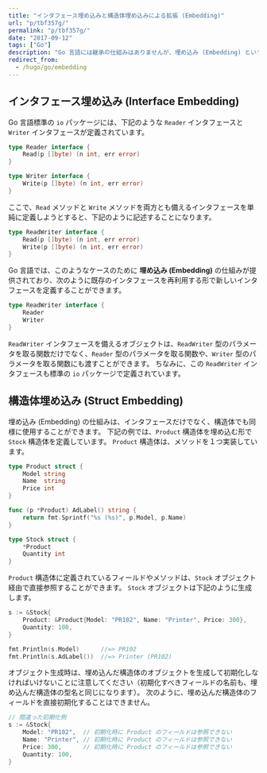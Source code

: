 ```yaml
---
title: "インタフェース埋め込みと構造体埋め込みによる拡張 (Embedding)"
url: "p/tbf357g/"
permalink: "p/tbf357g/"
date: "2017-09-12"
tags: ["Go"]
description: "Go 言語には継承の仕組みはありませんが、埋め込み (Embedding) という仕組みによって型の拡張（結合）を行うことができます。"
redirect_from:
  - /hugo/go/embedding
---
```


インタフェース埋め込み (Interface Embedding)
----

Go 言語標準の `io` パッケージには、下記のような `Reader` インタフェースと `Writer` インタフェースが定義されています。

```go
type Reader interface {
	Read(p []byte) (n int, err error)
}

type Writer interface {
	Write(p []byte) (n int, err error)
}
```

ここで、`Read` メソッドと `Write` メソッドを両方とも備えるインタフェースを単純に定義しようとすると、下記のように記述することになります。

```go
type ReadWriter interface {
	Read(p []byte) (n int, err error)
	Write(p []byte) (n int, err error)
}
```

Go 言語では、このようなケースのために __埋め込み (Embedding)__ の仕組みが提供されており、次のように既存のインタフェースを再利用する形で新しいインタフェースを定義することができます。

```go
type ReadWriter interface {
	Reader
	Writer
}
```

`ReadWriter` インタフェースを備えるオブジェクトは、`ReadWriter` 型のパラメータを取る関数だけでなく、`Reader` 型のパラメータを取る関数や、`Writer` 型のパラメータを取る関数にも渡すことができます。
ちなみに、この `ReadWriter` インタフェースも標準の `io` パッケージで定義されています。


構造体埋め込み (Struct Embedding)
----

埋め込み (Embedding) の仕組みは、インタフェースだけでなく、構造体でも同様に使用することができます。
下記の例では、`Product` 構造体を埋め込む形で `Stock` 構造体を定義しています。
`Product` 構造体は、メソッドを１つ実装しています。

```go
type Product struct {
	Model string
	Name  string
	Price int
}

func (p *Product) AdLabel() string {
	return fmt.Sprintf("%s (%s)", p.Model, p.Name)
}

type Stock struct {
	*Product
	Quantity int
}
```

`Product` 構造体に定義されているフィールドやメソッドは、`Stock` オブジェクト経由で直接参照することができます。
`Stock` オブジェクトは下記のように生成します。

```  go
s := &Stock{
	Product: &Product{Model: "PR102", Name: "Printer", Price: 300},
	Quantity: 100,
}

fmt.Println(s.Model)      //=> PR102
fmt.Println(s.AdLabel())  //=> Printer (PR102)
```

オブジェクト生成時は、埋め込んだ構造体のオブジェクトを生成して初期化しなければいけないことに注意してください（初期化すべきフィールドの名前も、埋め込んだ構造体の型名と同じになります）。
次のように、埋め込んだ構造体のフィールドを直接初期化することはできません。

```go
// 間違った初期化例
s := &Stock{
	Model: "PR102",  // 初期化時に Product のフィールドは参照できない
	Name: "Printer", // 初期化時に Product のフィールドは参照できない
	Price: 300,      // 初期化時に Product のフィールドは参照できない
	Quantity: 100,
}
```

